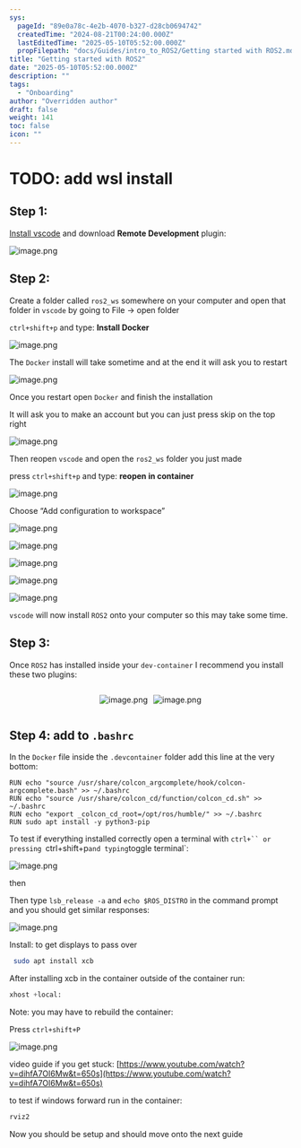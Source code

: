 ```yaml
---
sys:
  pageId: "89e0a78c-4e2b-4070-b327-d28cb0694742"
  createdTime: "2024-08-21T00:24:00.000Z"
  lastEditedTime: "2025-05-10T05:52:00.000Z"
  propFilepath: "docs/Guides/intro_to_ROS2/Getting started with ROS2.md"
title: "Getting started with ROS2"
date: "2025-05-10T05:52:00.000Z"
description: ""
tags:
  - "Onboarding"
author: "Overridden author"
draft: false
weight: 141
toc: false
icon: ""
---
```


# TODO: add wsl install

## Step 1:

[Install vscode](https://code.visualstudio.com/download) and download **Remote Development** plugin:

![image.png](https://prod-files-secure.s3.us-west-2.amazonaws.com/d518164a-d88e-44d1-a4ee-3adb3bd8bce0/efb52993-1881-4a40-b95e-6f020334f022/image.png?X-Amz-Algorithm=AWS4-HMAC-SHA256&X-Amz-Content-Sha256=UNSIGNED-PAYLOAD&X-Amz-Credential=ASIAZI2LB466YRG7D5XE%2F20250715%2Fus-west-2%2Fs3%2Faws4_request&X-Amz-Date=20250715T091833Z&X-Amz-Expires=3600&X-Amz-Security-Token=IQoJb3JpZ2luX2VjECkaCXVzLXdlc3QtMiJHMEUCIDv018Po0UnI4gXvv8ZQD3KKy5qfNdG1YIB3GZJ2gEjeAiEA82E1Aq5szdCn09D%2B%2Bc%2BxwJRabiXi3wjgqOUqOfvvMD8q%2FwMIQhAAGgw2Mzc0MjMxODM4MDUiDAMvMmZsbF55Joz45SrcA4ZQovak8l9Lb1NgwY3HjQ3YxM%2FJ1U9e2bgwH6hVaTApzkauFkxj1wGH9v4lb2ljOWHNXDbyjFSStH0cM0zHIDBgmGcXjY5r8mswzIWOv%2Bf84C9KgSl6JBvZk2TI%2FZAf9wA7W0eA5NeQfKDxcVM1luKEfJcOYJNymz44dcMWvy%2Fpjqrff2ircqLtrGkgXpILrDOFK2PKGizDrJ0dROrKSVFE1woSVUFdw60vzxF%2BPsmY%2BKWDw%2FOjy9QQ4%2FMn6Ul9bjI12vJLEl2QpDSlbG90AFSzJAQG0P6xVH%2BsLKFdJ7lUieOdNpgfK%2FGOcwJ3NKJNlrimOPZRbQb4bVTktnNnrOCmjva3K%2BVlTDvnd6jiEcNatLizYiRJFhHnln8%2B9fwEsSgwLW%2BcZ%2B4DfP7LlDaI27ipS4uHJIcWa5v4gqCE9U3kwhZcg8o24apP8dXjFmbq8RQykrh2tBeAr9wvoWprQzLNOKFe2VUUv8gF2f3g2piPsx6JDKrpMqAI%2Bw4b3yju%2B0%2FN3Jfy42fdxuS4%2BY6V8heRqZW3rr4UuL4%2F3n7PZTA%2Ftx559yamTw4UmtInJn4YycwX9veHQVnfPgjV5W3e1u96IIRs2eIPDCsip5weeeChBzmTP5N2lk03NBXBMLaw2MMGOqUBa4zmRTB4s0DKlcHZkTDJIAhGoq3j8h33QoqmRzDbeUQmrLeIKtA6WNG43Hcsk9flQ%2F8WvVgJKFy5qY%2F5DHa9tHx3awaUROMdqZDMKjgbmGj9MJQYe2yitr%2BZ844dvHPjmqJegAFeTcSWyoJ6wMBTir1KYwB4szzEo0Vr6osU527H1U%2B2NeXD8KPbzFScvjD64j62nLffp6ADdM%2FBLHZp9IbGWT2b&X-Amz-Signature=03e6a85ac336fca7b9a731e08e2072cf389f7c7d6dab09c1ddaf31e066df8129&X-Amz-SignedHeaders=host&x-amz-checksum-mode=ENABLED&x-id=GetObject)

## Step 2:

Create a folder called `ros2_ws` somewhere on your computer and open that folder in `vscode` by going to File → open folder 

`ctrl+shift+p` and type: **Install Docker**

![image.png](https://prod-files-secure.s3.us-west-2.amazonaws.com/d518164a-d88e-44d1-a4ee-3adb3bd8bce0/2269dc0e-1cd5-47ff-bceb-c04ad9b2eab0/image.png?X-Amz-Algorithm=AWS4-HMAC-SHA256&X-Amz-Content-Sha256=UNSIGNED-PAYLOAD&X-Amz-Credential=ASIAZI2LB466YRG7D5XE%2F20250715%2Fus-west-2%2Fs3%2Faws4_request&X-Amz-Date=20250715T091833Z&X-Amz-Expires=3600&X-Amz-Security-Token=IQoJb3JpZ2luX2VjECkaCXVzLXdlc3QtMiJHMEUCIDv018Po0UnI4gXvv8ZQD3KKy5qfNdG1YIB3GZJ2gEjeAiEA82E1Aq5szdCn09D%2B%2Bc%2BxwJRabiXi3wjgqOUqOfvvMD8q%2FwMIQhAAGgw2Mzc0MjMxODM4MDUiDAMvMmZsbF55Joz45SrcA4ZQovak8l9Lb1NgwY3HjQ3YxM%2FJ1U9e2bgwH6hVaTApzkauFkxj1wGH9v4lb2ljOWHNXDbyjFSStH0cM0zHIDBgmGcXjY5r8mswzIWOv%2Bf84C9KgSl6JBvZk2TI%2FZAf9wA7W0eA5NeQfKDxcVM1luKEfJcOYJNymz44dcMWvy%2Fpjqrff2ircqLtrGkgXpILrDOFK2PKGizDrJ0dROrKSVFE1woSVUFdw60vzxF%2BPsmY%2BKWDw%2FOjy9QQ4%2FMn6Ul9bjI12vJLEl2QpDSlbG90AFSzJAQG0P6xVH%2BsLKFdJ7lUieOdNpgfK%2FGOcwJ3NKJNlrimOPZRbQb4bVTktnNnrOCmjva3K%2BVlTDvnd6jiEcNatLizYiRJFhHnln8%2B9fwEsSgwLW%2BcZ%2B4DfP7LlDaI27ipS4uHJIcWa5v4gqCE9U3kwhZcg8o24apP8dXjFmbq8RQykrh2tBeAr9wvoWprQzLNOKFe2VUUv8gF2f3g2piPsx6JDKrpMqAI%2Bw4b3yju%2B0%2FN3Jfy42fdxuS4%2BY6V8heRqZW3rr4UuL4%2F3n7PZTA%2Ftx559yamTw4UmtInJn4YycwX9veHQVnfPgjV5W3e1u96IIRs2eIPDCsip5weeeChBzmTP5N2lk03NBXBMLaw2MMGOqUBa4zmRTB4s0DKlcHZkTDJIAhGoq3j8h33QoqmRzDbeUQmrLeIKtA6WNG43Hcsk9flQ%2F8WvVgJKFy5qY%2F5DHa9tHx3awaUROMdqZDMKjgbmGj9MJQYe2yitr%2BZ844dvHPjmqJegAFeTcSWyoJ6wMBTir1KYwB4szzEo0Vr6osU527H1U%2B2NeXD8KPbzFScvjD64j62nLffp6ADdM%2FBLHZp9IbGWT2b&X-Amz-Signature=45e0745a4da6cee96c7902556f3c71cb88c6136aa5d304e7f6e0972f9b471c4d&X-Amz-SignedHeaders=host&x-amz-checksum-mode=ENABLED&x-id=GetObject)

The `Docker` install will take sometime and at the end it will ask you to restart

![image.png](https://prod-files-secure.s3.us-west-2.amazonaws.com/d518164a-d88e-44d1-a4ee-3adb3bd8bce0/ed233f78-be33-4b1f-b89c-9c346c0e961e/image.png?X-Amz-Algorithm=AWS4-HMAC-SHA256&X-Amz-Content-Sha256=UNSIGNED-PAYLOAD&X-Amz-Credential=ASIAZI2LB466YRG7D5XE%2F20250715%2Fus-west-2%2Fs3%2Faws4_request&X-Amz-Date=20250715T091833Z&X-Amz-Expires=3600&X-Amz-Security-Token=IQoJb3JpZ2luX2VjECkaCXVzLXdlc3QtMiJHMEUCIDv018Po0UnI4gXvv8ZQD3KKy5qfNdG1YIB3GZJ2gEjeAiEA82E1Aq5szdCn09D%2B%2Bc%2BxwJRabiXi3wjgqOUqOfvvMD8q%2FwMIQhAAGgw2Mzc0MjMxODM4MDUiDAMvMmZsbF55Joz45SrcA4ZQovak8l9Lb1NgwY3HjQ3YxM%2FJ1U9e2bgwH6hVaTApzkauFkxj1wGH9v4lb2ljOWHNXDbyjFSStH0cM0zHIDBgmGcXjY5r8mswzIWOv%2Bf84C9KgSl6JBvZk2TI%2FZAf9wA7W0eA5NeQfKDxcVM1luKEfJcOYJNymz44dcMWvy%2Fpjqrff2ircqLtrGkgXpILrDOFK2PKGizDrJ0dROrKSVFE1woSVUFdw60vzxF%2BPsmY%2BKWDw%2FOjy9QQ4%2FMn6Ul9bjI12vJLEl2QpDSlbG90AFSzJAQG0P6xVH%2BsLKFdJ7lUieOdNpgfK%2FGOcwJ3NKJNlrimOPZRbQb4bVTktnNnrOCmjva3K%2BVlTDvnd6jiEcNatLizYiRJFhHnln8%2B9fwEsSgwLW%2BcZ%2B4DfP7LlDaI27ipS4uHJIcWa5v4gqCE9U3kwhZcg8o24apP8dXjFmbq8RQykrh2tBeAr9wvoWprQzLNOKFe2VUUv8gF2f3g2piPsx6JDKrpMqAI%2Bw4b3yju%2B0%2FN3Jfy42fdxuS4%2BY6V8heRqZW3rr4UuL4%2F3n7PZTA%2Ftx559yamTw4UmtInJn4YycwX9veHQVnfPgjV5W3e1u96IIRs2eIPDCsip5weeeChBzmTP5N2lk03NBXBMLaw2MMGOqUBa4zmRTB4s0DKlcHZkTDJIAhGoq3j8h33QoqmRzDbeUQmrLeIKtA6WNG43Hcsk9flQ%2F8WvVgJKFy5qY%2F5DHa9tHx3awaUROMdqZDMKjgbmGj9MJQYe2yitr%2BZ844dvHPjmqJegAFeTcSWyoJ6wMBTir1KYwB4szzEo0Vr6osU527H1U%2B2NeXD8KPbzFScvjD64j62nLffp6ADdM%2FBLHZp9IbGWT2b&X-Amz-Signature=6b79286452fa4bc84f869136a8f7dd3b4ef71edad94be8442482be8c9b95b7e6&X-Amz-SignedHeaders=host&x-amz-checksum-mode=ENABLED&x-id=GetObject)

Once you restart open `Docker` and finish the installation

It will ask you to make an account but you can just press skip on the top right

![image.png](https://prod-files-secure.s3.us-west-2.amazonaws.com/d518164a-d88e-44d1-a4ee-3adb3bd8bce0/21010ad9-1659-4fd9-9f59-9932a09b2a3d/image.png?X-Amz-Algorithm=AWS4-HMAC-SHA256&X-Amz-Content-Sha256=UNSIGNED-PAYLOAD&X-Amz-Credential=ASIAZI2LB466YRG7D5XE%2F20250715%2Fus-west-2%2Fs3%2Faws4_request&X-Amz-Date=20250715T091833Z&X-Amz-Expires=3600&X-Amz-Security-Token=IQoJb3JpZ2luX2VjECkaCXVzLXdlc3QtMiJHMEUCIDv018Po0UnI4gXvv8ZQD3KKy5qfNdG1YIB3GZJ2gEjeAiEA82E1Aq5szdCn09D%2B%2Bc%2BxwJRabiXi3wjgqOUqOfvvMD8q%2FwMIQhAAGgw2Mzc0MjMxODM4MDUiDAMvMmZsbF55Joz45SrcA4ZQovak8l9Lb1NgwY3HjQ3YxM%2FJ1U9e2bgwH6hVaTApzkauFkxj1wGH9v4lb2ljOWHNXDbyjFSStH0cM0zHIDBgmGcXjY5r8mswzIWOv%2Bf84C9KgSl6JBvZk2TI%2FZAf9wA7W0eA5NeQfKDxcVM1luKEfJcOYJNymz44dcMWvy%2Fpjqrff2ircqLtrGkgXpILrDOFK2PKGizDrJ0dROrKSVFE1woSVUFdw60vzxF%2BPsmY%2BKWDw%2FOjy9QQ4%2FMn6Ul9bjI12vJLEl2QpDSlbG90AFSzJAQG0P6xVH%2BsLKFdJ7lUieOdNpgfK%2FGOcwJ3NKJNlrimOPZRbQb4bVTktnNnrOCmjva3K%2BVlTDvnd6jiEcNatLizYiRJFhHnln8%2B9fwEsSgwLW%2BcZ%2B4DfP7LlDaI27ipS4uHJIcWa5v4gqCE9U3kwhZcg8o24apP8dXjFmbq8RQykrh2tBeAr9wvoWprQzLNOKFe2VUUv8gF2f3g2piPsx6JDKrpMqAI%2Bw4b3yju%2B0%2FN3Jfy42fdxuS4%2BY6V8heRqZW3rr4UuL4%2F3n7PZTA%2Ftx559yamTw4UmtInJn4YycwX9veHQVnfPgjV5W3e1u96IIRs2eIPDCsip5weeeChBzmTP5N2lk03NBXBMLaw2MMGOqUBa4zmRTB4s0DKlcHZkTDJIAhGoq3j8h33QoqmRzDbeUQmrLeIKtA6WNG43Hcsk9flQ%2F8WvVgJKFy5qY%2F5DHa9tHx3awaUROMdqZDMKjgbmGj9MJQYe2yitr%2BZ844dvHPjmqJegAFeTcSWyoJ6wMBTir1KYwB4szzEo0Vr6osU527H1U%2B2NeXD8KPbzFScvjD64j62nLffp6ADdM%2FBLHZp9IbGWT2b&X-Amz-Signature=65d11c1b38cbb1cc1b44accd0f12b8f322cc3331587fc212c4f36242d0359e87&X-Amz-SignedHeaders=host&x-amz-checksum-mode=ENABLED&x-id=GetObject)

Then reopen `vscode` and open the `ros2_ws` folder you just made

press `ctrl+shift+p` and type: **reopen in container**

![image.png](https://prod-files-secure.s3.us-west-2.amazonaws.com/d518164a-d88e-44d1-a4ee-3adb3bd8bce0/4e93b8c2-41ad-488c-8095-c74205196118/image.png?X-Amz-Algorithm=AWS4-HMAC-SHA256&X-Amz-Content-Sha256=UNSIGNED-PAYLOAD&X-Amz-Credential=ASIAZI2LB466YRG7D5XE%2F20250715%2Fus-west-2%2Fs3%2Faws4_request&X-Amz-Date=20250715T091833Z&X-Amz-Expires=3600&X-Amz-Security-Token=IQoJb3JpZ2luX2VjECkaCXVzLXdlc3QtMiJHMEUCIDv018Po0UnI4gXvv8ZQD3KKy5qfNdG1YIB3GZJ2gEjeAiEA82E1Aq5szdCn09D%2B%2Bc%2BxwJRabiXi3wjgqOUqOfvvMD8q%2FwMIQhAAGgw2Mzc0MjMxODM4MDUiDAMvMmZsbF55Joz45SrcA4ZQovak8l9Lb1NgwY3HjQ3YxM%2FJ1U9e2bgwH6hVaTApzkauFkxj1wGH9v4lb2ljOWHNXDbyjFSStH0cM0zHIDBgmGcXjY5r8mswzIWOv%2Bf84C9KgSl6JBvZk2TI%2FZAf9wA7W0eA5NeQfKDxcVM1luKEfJcOYJNymz44dcMWvy%2Fpjqrff2ircqLtrGkgXpILrDOFK2PKGizDrJ0dROrKSVFE1woSVUFdw60vzxF%2BPsmY%2BKWDw%2FOjy9QQ4%2FMn6Ul9bjI12vJLEl2QpDSlbG90AFSzJAQG0P6xVH%2BsLKFdJ7lUieOdNpgfK%2FGOcwJ3NKJNlrimOPZRbQb4bVTktnNnrOCmjva3K%2BVlTDvnd6jiEcNatLizYiRJFhHnln8%2B9fwEsSgwLW%2BcZ%2B4DfP7LlDaI27ipS4uHJIcWa5v4gqCE9U3kwhZcg8o24apP8dXjFmbq8RQykrh2tBeAr9wvoWprQzLNOKFe2VUUv8gF2f3g2piPsx6JDKrpMqAI%2Bw4b3yju%2B0%2FN3Jfy42fdxuS4%2BY6V8heRqZW3rr4UuL4%2F3n7PZTA%2Ftx559yamTw4UmtInJn4YycwX9veHQVnfPgjV5W3e1u96IIRs2eIPDCsip5weeeChBzmTP5N2lk03NBXBMLaw2MMGOqUBa4zmRTB4s0DKlcHZkTDJIAhGoq3j8h33QoqmRzDbeUQmrLeIKtA6WNG43Hcsk9flQ%2F8WvVgJKFy5qY%2F5DHa9tHx3awaUROMdqZDMKjgbmGj9MJQYe2yitr%2BZ844dvHPjmqJegAFeTcSWyoJ6wMBTir1KYwB4szzEo0Vr6osU527H1U%2B2NeXD8KPbzFScvjD64j62nLffp6ADdM%2FBLHZp9IbGWT2b&X-Amz-Signature=e33a292d9883275fe6cc4c446c651150f4636b9a15b72bd2a3861cc8855770a8&X-Amz-SignedHeaders=host&x-amz-checksum-mode=ENABLED&x-id=GetObject)

Choose “Add configuration to workspace”

![image.png](https://prod-files-secure.s3.us-west-2.amazonaws.com/d518164a-d88e-44d1-a4ee-3adb3bd8bce0/9560b282-5060-4989-ba37-97e7b2c22476/image.png?X-Amz-Algorithm=AWS4-HMAC-SHA256&X-Amz-Content-Sha256=UNSIGNED-PAYLOAD&X-Amz-Credential=ASIAZI2LB466YRG7D5XE%2F20250715%2Fus-west-2%2Fs3%2Faws4_request&X-Amz-Date=20250715T091833Z&X-Amz-Expires=3600&X-Amz-Security-Token=IQoJb3JpZ2luX2VjECkaCXVzLXdlc3QtMiJHMEUCIDv018Po0UnI4gXvv8ZQD3KKy5qfNdG1YIB3GZJ2gEjeAiEA82E1Aq5szdCn09D%2B%2Bc%2BxwJRabiXi3wjgqOUqOfvvMD8q%2FwMIQhAAGgw2Mzc0MjMxODM4MDUiDAMvMmZsbF55Joz45SrcA4ZQovak8l9Lb1NgwY3HjQ3YxM%2FJ1U9e2bgwH6hVaTApzkauFkxj1wGH9v4lb2ljOWHNXDbyjFSStH0cM0zHIDBgmGcXjY5r8mswzIWOv%2Bf84C9KgSl6JBvZk2TI%2FZAf9wA7W0eA5NeQfKDxcVM1luKEfJcOYJNymz44dcMWvy%2Fpjqrff2ircqLtrGkgXpILrDOFK2PKGizDrJ0dROrKSVFE1woSVUFdw60vzxF%2BPsmY%2BKWDw%2FOjy9QQ4%2FMn6Ul9bjI12vJLEl2QpDSlbG90AFSzJAQG0P6xVH%2BsLKFdJ7lUieOdNpgfK%2FGOcwJ3NKJNlrimOPZRbQb4bVTktnNnrOCmjva3K%2BVlTDvnd6jiEcNatLizYiRJFhHnln8%2B9fwEsSgwLW%2BcZ%2B4DfP7LlDaI27ipS4uHJIcWa5v4gqCE9U3kwhZcg8o24apP8dXjFmbq8RQykrh2tBeAr9wvoWprQzLNOKFe2VUUv8gF2f3g2piPsx6JDKrpMqAI%2Bw4b3yju%2B0%2FN3Jfy42fdxuS4%2BY6V8heRqZW3rr4UuL4%2F3n7PZTA%2Ftx559yamTw4UmtInJn4YycwX9veHQVnfPgjV5W3e1u96IIRs2eIPDCsip5weeeChBzmTP5N2lk03NBXBMLaw2MMGOqUBa4zmRTB4s0DKlcHZkTDJIAhGoq3j8h33QoqmRzDbeUQmrLeIKtA6WNG43Hcsk9flQ%2F8WvVgJKFy5qY%2F5DHa9tHx3awaUROMdqZDMKjgbmGj9MJQYe2yitr%2BZ844dvHPjmqJegAFeTcSWyoJ6wMBTir1KYwB4szzEo0Vr6osU527H1U%2B2NeXD8KPbzFScvjD64j62nLffp6ADdM%2FBLHZp9IbGWT2b&X-Amz-Signature=846f216002756fc3eff8599ba5f958883e56bc2b2ab41997cbf12341b70ee3a0&X-Amz-SignedHeaders=host&x-amz-checksum-mode=ENABLED&x-id=GetObject)

![image.png](https://prod-files-secure.s3.us-west-2.amazonaws.com/d518164a-d88e-44d1-a4ee-3adb3bd8bce0/2ee63f81-886b-48e8-a553-dc6e5eac99e4/image.png?X-Amz-Algorithm=AWS4-HMAC-SHA256&X-Amz-Content-Sha256=UNSIGNED-PAYLOAD&X-Amz-Credential=ASIAZI2LB466YRG7D5XE%2F20250715%2Fus-west-2%2Fs3%2Faws4_request&X-Amz-Date=20250715T091833Z&X-Amz-Expires=3600&X-Amz-Security-Token=IQoJb3JpZ2luX2VjECkaCXVzLXdlc3QtMiJHMEUCIDv018Po0UnI4gXvv8ZQD3KKy5qfNdG1YIB3GZJ2gEjeAiEA82E1Aq5szdCn09D%2B%2Bc%2BxwJRabiXi3wjgqOUqOfvvMD8q%2FwMIQhAAGgw2Mzc0MjMxODM4MDUiDAMvMmZsbF55Joz45SrcA4ZQovak8l9Lb1NgwY3HjQ3YxM%2FJ1U9e2bgwH6hVaTApzkauFkxj1wGH9v4lb2ljOWHNXDbyjFSStH0cM0zHIDBgmGcXjY5r8mswzIWOv%2Bf84C9KgSl6JBvZk2TI%2FZAf9wA7W0eA5NeQfKDxcVM1luKEfJcOYJNymz44dcMWvy%2Fpjqrff2ircqLtrGkgXpILrDOFK2PKGizDrJ0dROrKSVFE1woSVUFdw60vzxF%2BPsmY%2BKWDw%2FOjy9QQ4%2FMn6Ul9bjI12vJLEl2QpDSlbG90AFSzJAQG0P6xVH%2BsLKFdJ7lUieOdNpgfK%2FGOcwJ3NKJNlrimOPZRbQb4bVTktnNnrOCmjva3K%2BVlTDvnd6jiEcNatLizYiRJFhHnln8%2B9fwEsSgwLW%2BcZ%2B4DfP7LlDaI27ipS4uHJIcWa5v4gqCE9U3kwhZcg8o24apP8dXjFmbq8RQykrh2tBeAr9wvoWprQzLNOKFe2VUUv8gF2f3g2piPsx6JDKrpMqAI%2Bw4b3yju%2B0%2FN3Jfy42fdxuS4%2BY6V8heRqZW3rr4UuL4%2F3n7PZTA%2Ftx559yamTw4UmtInJn4YycwX9veHQVnfPgjV5W3e1u96IIRs2eIPDCsip5weeeChBzmTP5N2lk03NBXBMLaw2MMGOqUBa4zmRTB4s0DKlcHZkTDJIAhGoq3j8h33QoqmRzDbeUQmrLeIKtA6WNG43Hcsk9flQ%2F8WvVgJKFy5qY%2F5DHa9tHx3awaUROMdqZDMKjgbmGj9MJQYe2yitr%2BZ844dvHPjmqJegAFeTcSWyoJ6wMBTir1KYwB4szzEo0Vr6osU527H1U%2B2NeXD8KPbzFScvjD64j62nLffp6ADdM%2FBLHZp9IbGWT2b&X-Amz-Signature=caac520cf2e61863caa3a7564bfb6aa0e9874a820fb12fc84448306838c3ad38&X-Amz-SignedHeaders=host&x-amz-checksum-mode=ENABLED&x-id=GetObject)

![image.png](https://prod-files-secure.s3.us-west-2.amazonaws.com/d518164a-d88e-44d1-a4ee-3adb3bd8bce0/ae1580b2-b048-407e-aed9-b584224a7a04/image.png?X-Amz-Algorithm=AWS4-HMAC-SHA256&X-Amz-Content-Sha256=UNSIGNED-PAYLOAD&X-Amz-Credential=ASIAZI2LB466YRG7D5XE%2F20250715%2Fus-west-2%2Fs3%2Faws4_request&X-Amz-Date=20250715T091833Z&X-Amz-Expires=3600&X-Amz-Security-Token=IQoJb3JpZ2luX2VjECkaCXVzLXdlc3QtMiJHMEUCIDv018Po0UnI4gXvv8ZQD3KKy5qfNdG1YIB3GZJ2gEjeAiEA82E1Aq5szdCn09D%2B%2Bc%2BxwJRabiXi3wjgqOUqOfvvMD8q%2FwMIQhAAGgw2Mzc0MjMxODM4MDUiDAMvMmZsbF55Joz45SrcA4ZQovak8l9Lb1NgwY3HjQ3YxM%2FJ1U9e2bgwH6hVaTApzkauFkxj1wGH9v4lb2ljOWHNXDbyjFSStH0cM0zHIDBgmGcXjY5r8mswzIWOv%2Bf84C9KgSl6JBvZk2TI%2FZAf9wA7W0eA5NeQfKDxcVM1luKEfJcOYJNymz44dcMWvy%2Fpjqrff2ircqLtrGkgXpILrDOFK2PKGizDrJ0dROrKSVFE1woSVUFdw60vzxF%2BPsmY%2BKWDw%2FOjy9QQ4%2FMn6Ul9bjI12vJLEl2QpDSlbG90AFSzJAQG0P6xVH%2BsLKFdJ7lUieOdNpgfK%2FGOcwJ3NKJNlrimOPZRbQb4bVTktnNnrOCmjva3K%2BVlTDvnd6jiEcNatLizYiRJFhHnln8%2B9fwEsSgwLW%2BcZ%2B4DfP7LlDaI27ipS4uHJIcWa5v4gqCE9U3kwhZcg8o24apP8dXjFmbq8RQykrh2tBeAr9wvoWprQzLNOKFe2VUUv8gF2f3g2piPsx6JDKrpMqAI%2Bw4b3yju%2B0%2FN3Jfy42fdxuS4%2BY6V8heRqZW3rr4UuL4%2F3n7PZTA%2Ftx559yamTw4UmtInJn4YycwX9veHQVnfPgjV5W3e1u96IIRs2eIPDCsip5weeeChBzmTP5N2lk03NBXBMLaw2MMGOqUBa4zmRTB4s0DKlcHZkTDJIAhGoq3j8h33QoqmRzDbeUQmrLeIKtA6WNG43Hcsk9flQ%2F8WvVgJKFy5qY%2F5DHa9tHx3awaUROMdqZDMKjgbmGj9MJQYe2yitr%2BZ844dvHPjmqJegAFeTcSWyoJ6wMBTir1KYwB4szzEo0Vr6osU527H1U%2B2NeXD8KPbzFScvjD64j62nLffp6ADdM%2FBLHZp9IbGWT2b&X-Amz-Signature=5b0711fa74c926ea468a4b29b1b54d8018097aeb755f4dd7313f5ebbbf517c74&X-Amz-SignedHeaders=host&x-amz-checksum-mode=ENABLED&x-id=GetObject)

![image.png](https://prod-files-secure.s3.us-west-2.amazonaws.com/d518164a-d88e-44d1-a4ee-3adb3bd8bce0/53255b28-f75e-430f-b9e3-c0ac8577e42b/image.png?X-Amz-Algorithm=AWS4-HMAC-SHA256&X-Amz-Content-Sha256=UNSIGNED-PAYLOAD&X-Amz-Credential=ASIAZI2LB466YRG7D5XE%2F20250715%2Fus-west-2%2Fs3%2Faws4_request&X-Amz-Date=20250715T091833Z&X-Amz-Expires=3600&X-Amz-Security-Token=IQoJb3JpZ2luX2VjECkaCXVzLXdlc3QtMiJHMEUCIDv018Po0UnI4gXvv8ZQD3KKy5qfNdG1YIB3GZJ2gEjeAiEA82E1Aq5szdCn09D%2B%2Bc%2BxwJRabiXi3wjgqOUqOfvvMD8q%2FwMIQhAAGgw2Mzc0MjMxODM4MDUiDAMvMmZsbF55Joz45SrcA4ZQovak8l9Lb1NgwY3HjQ3YxM%2FJ1U9e2bgwH6hVaTApzkauFkxj1wGH9v4lb2ljOWHNXDbyjFSStH0cM0zHIDBgmGcXjY5r8mswzIWOv%2Bf84C9KgSl6JBvZk2TI%2FZAf9wA7W0eA5NeQfKDxcVM1luKEfJcOYJNymz44dcMWvy%2Fpjqrff2ircqLtrGkgXpILrDOFK2PKGizDrJ0dROrKSVFE1woSVUFdw60vzxF%2BPsmY%2BKWDw%2FOjy9QQ4%2FMn6Ul9bjI12vJLEl2QpDSlbG90AFSzJAQG0P6xVH%2BsLKFdJ7lUieOdNpgfK%2FGOcwJ3NKJNlrimOPZRbQb4bVTktnNnrOCmjva3K%2BVlTDvnd6jiEcNatLizYiRJFhHnln8%2B9fwEsSgwLW%2BcZ%2B4DfP7LlDaI27ipS4uHJIcWa5v4gqCE9U3kwhZcg8o24apP8dXjFmbq8RQykrh2tBeAr9wvoWprQzLNOKFe2VUUv8gF2f3g2piPsx6JDKrpMqAI%2Bw4b3yju%2B0%2FN3Jfy42fdxuS4%2BY6V8heRqZW3rr4UuL4%2F3n7PZTA%2Ftx559yamTw4UmtInJn4YycwX9veHQVnfPgjV5W3e1u96IIRs2eIPDCsip5weeeChBzmTP5N2lk03NBXBMLaw2MMGOqUBa4zmRTB4s0DKlcHZkTDJIAhGoq3j8h33QoqmRzDbeUQmrLeIKtA6WNG43Hcsk9flQ%2F8WvVgJKFy5qY%2F5DHa9tHx3awaUROMdqZDMKjgbmGj9MJQYe2yitr%2BZ844dvHPjmqJegAFeTcSWyoJ6wMBTir1KYwB4szzEo0Vr6osU527H1U%2B2NeXD8KPbzFScvjD64j62nLffp6ADdM%2FBLHZp9IbGWT2b&X-Amz-Signature=fe38bd5c466bf0a993df5c0a4553606ce5db9473b6e0835d5d82454a72de2177&X-Amz-SignedHeaders=host&x-amz-checksum-mode=ENABLED&x-id=GetObject)

![image.png](https://prod-files-secure.s3.us-west-2.amazonaws.com/d518164a-d88e-44d1-a4ee-3adb3bd8bce0/7c562767-5af9-4ffb-97d1-327bcdf4ee00/image.png?X-Amz-Algorithm=AWS4-HMAC-SHA256&X-Amz-Content-Sha256=UNSIGNED-PAYLOAD&X-Amz-Credential=ASIAZI2LB466YRG7D5XE%2F20250715%2Fus-west-2%2Fs3%2Faws4_request&X-Amz-Date=20250715T091833Z&X-Amz-Expires=3600&X-Amz-Security-Token=IQoJb3JpZ2luX2VjECkaCXVzLXdlc3QtMiJHMEUCIDv018Po0UnI4gXvv8ZQD3KKy5qfNdG1YIB3GZJ2gEjeAiEA82E1Aq5szdCn09D%2B%2Bc%2BxwJRabiXi3wjgqOUqOfvvMD8q%2FwMIQhAAGgw2Mzc0MjMxODM4MDUiDAMvMmZsbF55Joz45SrcA4ZQovak8l9Lb1NgwY3HjQ3YxM%2FJ1U9e2bgwH6hVaTApzkauFkxj1wGH9v4lb2ljOWHNXDbyjFSStH0cM0zHIDBgmGcXjY5r8mswzIWOv%2Bf84C9KgSl6JBvZk2TI%2FZAf9wA7W0eA5NeQfKDxcVM1luKEfJcOYJNymz44dcMWvy%2Fpjqrff2ircqLtrGkgXpILrDOFK2PKGizDrJ0dROrKSVFE1woSVUFdw60vzxF%2BPsmY%2BKWDw%2FOjy9QQ4%2FMn6Ul9bjI12vJLEl2QpDSlbG90AFSzJAQG0P6xVH%2BsLKFdJ7lUieOdNpgfK%2FGOcwJ3NKJNlrimOPZRbQb4bVTktnNnrOCmjva3K%2BVlTDvnd6jiEcNatLizYiRJFhHnln8%2B9fwEsSgwLW%2BcZ%2B4DfP7LlDaI27ipS4uHJIcWa5v4gqCE9U3kwhZcg8o24apP8dXjFmbq8RQykrh2tBeAr9wvoWprQzLNOKFe2VUUv8gF2f3g2piPsx6JDKrpMqAI%2Bw4b3yju%2B0%2FN3Jfy42fdxuS4%2BY6V8heRqZW3rr4UuL4%2F3n7PZTA%2Ftx559yamTw4UmtInJn4YycwX9veHQVnfPgjV5W3e1u96IIRs2eIPDCsip5weeeChBzmTP5N2lk03NBXBMLaw2MMGOqUBa4zmRTB4s0DKlcHZkTDJIAhGoq3j8h33QoqmRzDbeUQmrLeIKtA6WNG43Hcsk9flQ%2F8WvVgJKFy5qY%2F5DHa9tHx3awaUROMdqZDMKjgbmGj9MJQYe2yitr%2BZ844dvHPjmqJegAFeTcSWyoJ6wMBTir1KYwB4szzEo0Vr6osU527H1U%2B2NeXD8KPbzFScvjD64j62nLffp6ADdM%2FBLHZp9IbGWT2b&X-Amz-Signature=f93bd85cfa4bee49a6ca8f9e52fe03ad247152d3fd6547c88db17bda441a49e5&X-Amz-SignedHeaders=host&x-amz-checksum-mode=ENABLED&x-id=GetObject)

`vscode` will now install `ROS2` onto your computer so this may take some time.

## Step 3:

Once `ROS2` has installed inside your `dev-container` I recommend you install these two plugins:

<div style="display: flex;flex-direction: row; column-gap:10px; max-width: 630px;justify-content: center;">
<div>

![image.png](https://prod-files-secure.s3.us-west-2.amazonaws.com/d518164a-d88e-44d1-a4ee-3adb3bd8bce0/3fc3d550-5a54-4ba1-ba6b-faa01cdb7369/image.png?X-Amz-Algorithm=AWS4-HMAC-SHA256&X-Amz-Content-Sha256=UNSIGNED-PAYLOAD&X-Amz-Credential=ASIAZI2LB466ZYDKN672%2F20250715%2Fus-west-2%2Fs3%2Faws4_request&X-Amz-Date=20250715T091836Z&X-Amz-Expires=3600&X-Amz-Security-Token=IQoJb3JpZ2luX2VjECkaCXVzLXdlc3QtMiJFMEMCICV2msEXymVKVLHD%2FeKKD%2FKt9f0LcPs0bCHpZsauOriOAh9RYyR%2BP%2BlUC7pFz1zzpYftCbckD5Sl8%2FZqbGepeBW%2BKv8DCEIQABoMNjM3NDIzMTgzODA1IgyX7PCZxSHue%2FzegjAq3APLu%2B%2FhQSnm10QPz9Em59Z%2FLHCZ4mMSaiRjtBgBLVF8G0dSQs6tWFtBdUdAhsriOn77wjEwdqbodkF7vcdkRsQVmo9X1Fi6E9QrweMNP97N6q5YqwcXxSFZT4Kbqih8CQ5yxXwqgDqlmoElF5vytbUB5WBx1%2FkxWGsbih%2B7ubGlIdFph61hZtQvcmUlffrmLJo3BPhr3ZFJt%2BHLOKcFWm1XToqFvpnJGNuA4jtdmC9dbA5xarf9xFvc77LVOU5kqDJUzn5Cpj2gzgjFRct0N9S5uyCx3ij5mf5rL%2BYH8KpQjaE3tQ1WeUFa4WfUdBbSMjim%2BoH%2BTEpxiWHXbRAeyOBlZhI5cOuPX%2Bg3%2Bkic%2BeCIZeYbWM945fYqUDuYVFlA1%2FdHRxQ%2BYOukerFG4oYQAv9e7trz%2B3DIfCdpanfPEYpKGow5YmwkDBuLZr54GZWDCTnIQSFX9lKciDk0K7Z0sWX2ZXpyIAAj3Yp%2BOY39Ko3wiwKYsHpSanoOgI6jPJkxa01lcL8mUyXoq%2FNObi3mvE2ppny9Cjd3rGbsj37Lypwt1DekwZ5jpdJXGaW8h2PgOTP7WWp%2BkUMauzxsxaiE50ebYnsmDFfb9825%2BHJfPLU5RhEJOppWiyfxjWaJrDC%2FsNjDBjqnAbL0SorrLR5USzFOBYvc7MJpxLo1%2FOBnOu8SibtMb2DRJpZjkhnwR7vhMHYf5CHO6b5HJtvD9Sc2jUy82GyDqG3drCvoaoGecBzMde2qpbK7oKpGz0ovysztORnxZ89Q1wFfUcBFCnx4oi%2BgtohWvJ%2BYqT%2FmNGEhtkgNMlpXDYWpN2%2FCnXQdRrShdeTm8yPaDvr0VcyP8b%2BpWNHysixvw%2BjjkIa7u%2F6i&X-Amz-Signature=05ad1661ee28a06801c59820855c965ec9048dfb12a49afed57b10dbe7f9ec2d&X-Amz-SignedHeaders=host&x-amz-checksum-mode=ENABLED&x-id=GetObject)

</div>
<div>

![image.png](https://prod-files-secure.s3.us-west-2.amazonaws.com/d518164a-d88e-44d1-a4ee-3adb3bd8bce0/d994cc66-13c2-4093-a5a3-f84cf4601a82/image.png?X-Amz-Algorithm=AWS4-HMAC-SHA256&X-Amz-Content-Sha256=UNSIGNED-PAYLOAD&X-Amz-Credential=ASIAZI2LB4663RMSTBL5%2F20250715%2Fus-west-2%2Fs3%2Faws4_request&X-Amz-Date=20250715T091836Z&X-Amz-Expires=3600&X-Amz-Security-Token=IQoJb3JpZ2luX2VjECkaCXVzLXdlc3QtMiJGMEQCIHmxT0yJXXVCWNOlSBGUhGMBWbbk8amLwKLym4LnIzKHAiBPlzYDXkDkvCX9VK%2BONHZx3XUs5am4MAOKmm%2BkteJuqir%2FAwhCEAAaDDYzNzQyMzE4MzgwNSIMT5%2Be2Jy%2BKgKnki5JKtwD61Kh89q1kBcaJggyKDXjEYPnEm3EA3q%2FwSY2neaQ%2FOFZjh2VXNC%2FsyNh3UlslIiQ68%2Bd9FJHq0fROovcCmvvbT44fNoKSyBYhmqywfN1XkcW%2Bgy6LL1wKsaLgcrYAaA7s51FJTkESJchGg2%2BRpH8OOKLx%2BQr6o8e1vY6y43K%2BkcNLXOiFd%2F4fVQgL%2Buepk76mmTEMem8pWDtbIQfDbFaCW%2BqQ8vTaqK436U9EYMOleAb70TZ3IA0V5UUc3p%2BBTdr7t8AK%2B%2B6wgL4D%2FZvNSmnEv9iTZ1niybyyz4k37mUdOdy8TmVLiYsD6NthZyFEsWe3s5rOdFnfOkz%2FVYx%2BC%2Bb4dBW%2FmRV4zg%2B4YbEOWLtti4QBPZ1cl3uFcibC%2FKzDohUI7JsFxttknC6tNUBYTwizv4T7su6R2d%2ByiDENiM63h08iod5J6kmawH%2BUEpdUIRj%2B2qoWUWHYVhoEb8Myw6Yro0TTRkv%2BV8xMjgGqT3I7nxHdr5xoFqw%2BfCSGLc%2FKQYJojEA2A1fILRFl3h6XOoKGD5705ca7X0DMiglwRZBqaLAhUKlTA58mM0MPRfnhwiYQAUp2bBvX0%2BD8kqF8MO7og%2BV5cap%2BN2bX0uCM0Y%2FRWorA48du4kl7CQw2uAwoLHYwwY6pgFpx6WnXIVEHQNEeFQFH%2F79LrEMBfG5wsLQumoBW%2BEms9PsJniCyzdIFR%2FtfgnUPw4VTeWju9157%2FqOYKf4jf6f5EZ%2Fw8%2BHd9buQxK8q3QfnES8%2FVxTT4muErZnkblUw0xdd9G8jVJY5qN4WmdWgM88t79au1ATMZQY7FomwYR7Miye8KaYQBWMuRSeJ%2FQI3v7FhWK5OQPYNUIUZN%2Bx4QIiKN4HYXFv&X-Amz-Signature=58e92b785e74736d6e96acee65dcb7b5fe5dd0f6d32f62d145a1823374375c9d&X-Amz-SignedHeaders=host&x-amz-checksum-mode=ENABLED&x-id=GetObject)

</div>
</div>

## Step 4: add to `.bashrc`

In the `Docker` file inside the `.devcontainer` folder add this line at the very bottom: 

```docker
RUN echo "source /usr/share/colcon_argcomplete/hook/colcon-argcomplete.bash" >> ~/.bashrc
RUN echo "source /usr/share/colcon_cd/function/colcon_cd.sh" >> ~/.bashrc
RUN echo "export _colcon_cd_root=/opt/ros/humble/" >> ~/.bashrc
RUN sudo apt install -y python3-pip 
```

To test if everything installed correctly open a terminal with `ctrl+`` or pressing `ctrl+shift+p` and typing `toggle terminal`:

![image.png](https://prod-files-secure.s3.us-west-2.amazonaws.com/d518164a-d88e-44d1-a4ee-3adb3bd8bce0/6a4943d8-b04e-4c02-9a58-775f3384d1a5/image.png?X-Amz-Algorithm=AWS4-HMAC-SHA256&X-Amz-Content-Sha256=UNSIGNED-PAYLOAD&X-Amz-Credential=ASIAZI2LB466YRG7D5XE%2F20250715%2Fus-west-2%2Fs3%2Faws4_request&X-Amz-Date=20250715T091834Z&X-Amz-Expires=3600&X-Amz-Security-Token=IQoJb3JpZ2luX2VjECkaCXVzLXdlc3QtMiJHMEUCIDv018Po0UnI4gXvv8ZQD3KKy5qfNdG1YIB3GZJ2gEjeAiEA82E1Aq5szdCn09D%2B%2Bc%2BxwJRabiXi3wjgqOUqOfvvMD8q%2FwMIQhAAGgw2Mzc0MjMxODM4MDUiDAMvMmZsbF55Joz45SrcA4ZQovak8l9Lb1NgwY3HjQ3YxM%2FJ1U9e2bgwH6hVaTApzkauFkxj1wGH9v4lb2ljOWHNXDbyjFSStH0cM0zHIDBgmGcXjY5r8mswzIWOv%2Bf84C9KgSl6JBvZk2TI%2FZAf9wA7W0eA5NeQfKDxcVM1luKEfJcOYJNymz44dcMWvy%2Fpjqrff2ircqLtrGkgXpILrDOFK2PKGizDrJ0dROrKSVFE1woSVUFdw60vzxF%2BPsmY%2BKWDw%2FOjy9QQ4%2FMn6Ul9bjI12vJLEl2QpDSlbG90AFSzJAQG0P6xVH%2BsLKFdJ7lUieOdNpgfK%2FGOcwJ3NKJNlrimOPZRbQb4bVTktnNnrOCmjva3K%2BVlTDvnd6jiEcNatLizYiRJFhHnln8%2B9fwEsSgwLW%2BcZ%2B4DfP7LlDaI27ipS4uHJIcWa5v4gqCE9U3kwhZcg8o24apP8dXjFmbq8RQykrh2tBeAr9wvoWprQzLNOKFe2VUUv8gF2f3g2piPsx6JDKrpMqAI%2Bw4b3yju%2B0%2FN3Jfy42fdxuS4%2BY6V8heRqZW3rr4UuL4%2F3n7PZTA%2Ftx559yamTw4UmtInJn4YycwX9veHQVnfPgjV5W3e1u96IIRs2eIPDCsip5weeeChBzmTP5N2lk03NBXBMLaw2MMGOqUBa4zmRTB4s0DKlcHZkTDJIAhGoq3j8h33QoqmRzDbeUQmrLeIKtA6WNG43Hcsk9flQ%2F8WvVgJKFy5qY%2F5DHa9tHx3awaUROMdqZDMKjgbmGj9MJQYe2yitr%2BZ844dvHPjmqJegAFeTcSWyoJ6wMBTir1KYwB4szzEo0Vr6osU527H1U%2B2NeXD8KPbzFScvjD64j62nLffp6ADdM%2FBLHZp9IbGWT2b&X-Amz-Signature=9526dc9625afa43838a25a0e8a12337a7da262c5dc75f859e42192be72053c58&X-Amz-SignedHeaders=host&x-amz-checksum-mode=ENABLED&x-id=GetObject)

then 

Then type `lsb_release -a` and `echo $ROS_DISTRO` in the command prompt and you should get similar responses:

![image.png](https://prod-files-secure.s3.us-west-2.amazonaws.com/d518164a-d88e-44d1-a4ee-3adb3bd8bce0/3e635dec-a805-4e85-8b9e-d000e5b71a4e/image.png?X-Amz-Algorithm=AWS4-HMAC-SHA256&X-Amz-Content-Sha256=UNSIGNED-PAYLOAD&X-Amz-Credential=ASIAZI2LB466YRG7D5XE%2F20250715%2Fus-west-2%2Fs3%2Faws4_request&X-Amz-Date=20250715T091834Z&X-Amz-Expires=3600&X-Amz-Security-Token=IQoJb3JpZ2luX2VjECkaCXVzLXdlc3QtMiJHMEUCIDv018Po0UnI4gXvv8ZQD3KKy5qfNdG1YIB3GZJ2gEjeAiEA82E1Aq5szdCn09D%2B%2Bc%2BxwJRabiXi3wjgqOUqOfvvMD8q%2FwMIQhAAGgw2Mzc0MjMxODM4MDUiDAMvMmZsbF55Joz45SrcA4ZQovak8l9Lb1NgwY3HjQ3YxM%2FJ1U9e2bgwH6hVaTApzkauFkxj1wGH9v4lb2ljOWHNXDbyjFSStH0cM0zHIDBgmGcXjY5r8mswzIWOv%2Bf84C9KgSl6JBvZk2TI%2FZAf9wA7W0eA5NeQfKDxcVM1luKEfJcOYJNymz44dcMWvy%2Fpjqrff2ircqLtrGkgXpILrDOFK2PKGizDrJ0dROrKSVFE1woSVUFdw60vzxF%2BPsmY%2BKWDw%2FOjy9QQ4%2FMn6Ul9bjI12vJLEl2QpDSlbG90AFSzJAQG0P6xVH%2BsLKFdJ7lUieOdNpgfK%2FGOcwJ3NKJNlrimOPZRbQb4bVTktnNnrOCmjva3K%2BVlTDvnd6jiEcNatLizYiRJFhHnln8%2B9fwEsSgwLW%2BcZ%2B4DfP7LlDaI27ipS4uHJIcWa5v4gqCE9U3kwhZcg8o24apP8dXjFmbq8RQykrh2tBeAr9wvoWprQzLNOKFe2VUUv8gF2f3g2piPsx6JDKrpMqAI%2Bw4b3yju%2B0%2FN3Jfy42fdxuS4%2BY6V8heRqZW3rr4UuL4%2F3n7PZTA%2Ftx559yamTw4UmtInJn4YycwX9veHQVnfPgjV5W3e1u96IIRs2eIPDCsip5weeeChBzmTP5N2lk03NBXBMLaw2MMGOqUBa4zmRTB4s0DKlcHZkTDJIAhGoq3j8h33QoqmRzDbeUQmrLeIKtA6WNG43Hcsk9flQ%2F8WvVgJKFy5qY%2F5DHa9tHx3awaUROMdqZDMKjgbmGj9MJQYe2yitr%2BZ844dvHPjmqJegAFeTcSWyoJ6wMBTir1KYwB4szzEo0Vr6osU527H1U%2B2NeXD8KPbzFScvjD64j62nLffp6ADdM%2FBLHZp9IbGWT2b&X-Amz-Signature=248a86c284c9713ace529af9258a0b3a9b2b7c9cf5ac954d9f26a8abbfad73b2&X-Amz-SignedHeaders=host&x-amz-checksum-mode=ENABLED&x-id=GetObject)

Install:  to get displays to pass over

```bash
 sudo apt install xcb
```

After installing xcb in the container outside of the container run:

```python
xhost +local:
```

Note: you may have to rebuild the container:

Press `ctrl+shift+P`

![image.png](https://prod-files-secure.s3.us-west-2.amazonaws.com/d518164a-d88e-44d1-a4ee-3adb3bd8bce0/6c2be660-2618-4c38-9c26-53554f7a0b7b/image.png?X-Amz-Algorithm=AWS4-HMAC-SHA256&X-Amz-Content-Sha256=UNSIGNED-PAYLOAD&X-Amz-Credential=ASIAZI2LB466YRG7D5XE%2F20250715%2Fus-west-2%2Fs3%2Faws4_request&X-Amz-Date=20250715T091834Z&X-Amz-Expires=3600&X-Amz-Security-Token=IQoJb3JpZ2luX2VjECkaCXVzLXdlc3QtMiJHMEUCIDv018Po0UnI4gXvv8ZQD3KKy5qfNdG1YIB3GZJ2gEjeAiEA82E1Aq5szdCn09D%2B%2Bc%2BxwJRabiXi3wjgqOUqOfvvMD8q%2FwMIQhAAGgw2Mzc0MjMxODM4MDUiDAMvMmZsbF55Joz45SrcA4ZQovak8l9Lb1NgwY3HjQ3YxM%2FJ1U9e2bgwH6hVaTApzkauFkxj1wGH9v4lb2ljOWHNXDbyjFSStH0cM0zHIDBgmGcXjY5r8mswzIWOv%2Bf84C9KgSl6JBvZk2TI%2FZAf9wA7W0eA5NeQfKDxcVM1luKEfJcOYJNymz44dcMWvy%2Fpjqrff2ircqLtrGkgXpILrDOFK2PKGizDrJ0dROrKSVFE1woSVUFdw60vzxF%2BPsmY%2BKWDw%2FOjy9QQ4%2FMn6Ul9bjI12vJLEl2QpDSlbG90AFSzJAQG0P6xVH%2BsLKFdJ7lUieOdNpgfK%2FGOcwJ3NKJNlrimOPZRbQb4bVTktnNnrOCmjva3K%2BVlTDvnd6jiEcNatLizYiRJFhHnln8%2B9fwEsSgwLW%2BcZ%2B4DfP7LlDaI27ipS4uHJIcWa5v4gqCE9U3kwhZcg8o24apP8dXjFmbq8RQykrh2tBeAr9wvoWprQzLNOKFe2VUUv8gF2f3g2piPsx6JDKrpMqAI%2Bw4b3yju%2B0%2FN3Jfy42fdxuS4%2BY6V8heRqZW3rr4UuL4%2F3n7PZTA%2Ftx559yamTw4UmtInJn4YycwX9veHQVnfPgjV5W3e1u96IIRs2eIPDCsip5weeeChBzmTP5N2lk03NBXBMLaw2MMGOqUBa4zmRTB4s0DKlcHZkTDJIAhGoq3j8h33QoqmRzDbeUQmrLeIKtA6WNG43Hcsk9flQ%2F8WvVgJKFy5qY%2F5DHa9tHx3awaUROMdqZDMKjgbmGj9MJQYe2yitr%2BZ844dvHPjmqJegAFeTcSWyoJ6wMBTir1KYwB4szzEo0Vr6osU527H1U%2B2NeXD8KPbzFScvjD64j62nLffp6ADdM%2FBLHZp9IbGWT2b&X-Amz-Signature=16b25490fa7487f0c9df63903aa730667b61595b0b5c12312b194660a62f487e&X-Amz-SignedHeaders=host&x-amz-checksum-mode=ENABLED&x-id=GetObject)

video guide if you get stuck: [https://www.youtube.com/watch?v=dihfA7Ol6Mw&t=650s](https://www.youtube.com/watch?v=dihfA7Ol6Mw&t=650s)

to test if windows forward run in the container:

```bash
rviz2
```

Now you should be setup and should move onto the next guide 
